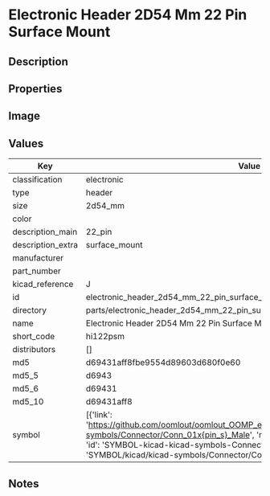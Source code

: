 # Electronic Header 2D54 Mm 22 Pin Surface Mount

## Description

## Properties


## Image


## Values

| Key | Value |
| --- | --- |
| classification | electronic |
| type | header |
| size | 2d54_mm |
| color |  |
| description_main | 22_pin |
| description_extra | surface_mount |
| manufacturer |  |
| part_number |  |
| kicad_reference | J |
| id | electronic_header_2d54_mm_22_pin_surface_mount |
| directory | parts/electronic_header_2d54_mm_22_pin_surface_mount |
| name | Electronic Header 2D54 Mm 22 Pin Surface Mount |
| short_code | hi122psm |
| distributors | [] |
| md5 | d69431aff8fbe9554d89603d680f0e60 |
| md5_5 | d6943 |
| md5_6 | d69431 |
| md5_10 | d69431aff8 |
| symbol | [{'link': 'https://github.com/oomlout/oomlout_OOMP_eda_V2/tree/main/SYMBOL/kicad/kicad-symbols/Connector/Conn_01x{pin_s}_Male', 'name': 'Connector : Conn_01x22_Male', 'id': 'SYMBOL-kicad-kicad-symbols-Connector-Conn_01x22_Male', 'directory': 'SYMBOL/kicad/kicad-symbols/Connector/Conn_01x22_Male/'}] |

## Notes

